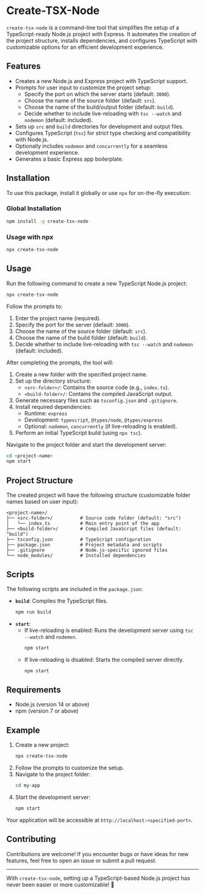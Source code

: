 # Create-TSX-Node

`create-tsx-node` is a command-line tool that simplifies the setup of a TypeScript-ready Node.js project with Express. It automates the creation of the project structure, installs dependencies, and configures TypeScript with customizable options for an efficient development experience.

## Features

- Creates a new Node.js and Express project with TypeScript support.
- Prompts for user input to customize the project setup:
  - Specify the port on which the server starts (default: `3000`).
  - Choose the name of the source folder (default: `src`).
  - Choose the name of the build/output folder (default: `build`).
  - Decide whether to include live-reloading with `tsc --watch` and `nodemon` (default: included).
- Sets up `src` and `build` directories for development and output files.
- Configures TypeScript (`tsc`) for strict type checking and compatibility with Node.js.
- Optionally includes `nodemon` and `concurrently` for a seamless development experience.
- Generates a basic Express app boilerplate.

## Installation

To use this package, install it globally or use `npx` for on-the-fly execution:

### Global Installation
```bash
npm install -g create-tsx-node
```

### Usage with npx
```bash
npx create-tsx-node
```

## Usage

Run the following command to create a new TypeScript Node.js project:

```bash
npx create-tsx-node
```

Follow the prompts to:

1. Enter the project name (required).
2. Specify the port for the server (default: `3000`).
3. Choose the name of the source folder (default: `src`).
4. Choose the name of the build folder (default: `build`).
5. Decide whether to include live-reloading with `tsc --watch` and `nodemon` (default: included).

After completing the prompts, the tool will:

1. Create a new folder with the specified project name.
2. Set up the directory structure:
   - `<src-folder>/`: Contains the source code (e.g., `index.ts`).
   - `<build-folder>/`: Contains the compiled JavaScript output.
3. Generate necessary files such as `tsconfig.json` and `.gitignore`.
4. Install required dependencies:
   - Runtime: `express`
   - Development: `typescript`, `@types/node`, `@types/express`
   - Optional: `nodemon`, `concurrently` (if live-reloading is enabled).
5. Perform an initial TypeScript build (using `npx tsc`).

Navigate to the project folder and start the development server:

```bash
cd <project-name>
npm start
```

## Project Structure

The created project will have the following structure (customizable folder names based on user input):

```
<project-name>/
├── <src-folder>/          # Source code folder (default: "src")
│   └── index.ts           # Main entry point of the app
├── <build-folder>/        # Compiled JavaScript files (default: "build")
├── tsconfig.json          # TypeScript configuration
├── package.json           # Project metadata and scripts
├── .gitignore             # Node.js-specific ignored files
└── node_modules/          # Installed dependencies
```

## Scripts

The following scripts are included in the `package.json`:

- **`build`**: Compiles the TypeScript files.
  ```bash
  npm run build
  ```
- **`start`**:
  - If live-reloading is enabled: Runs the development server using `tsc --watch` and `nodemon`.
    ```bash
    npm start
    ```
  - If live-reloading is disabled: Starts the compiled server directly.
    ```bash
    npm start
    ```

## Requirements

- Node.js (version 14 or above)
- npm (version 7 or above)

## Example

1. Create a new project:
   ```bash
   npx create-tsx-node
   ```
2. Follow the prompts to customize the setup.
3. Navigate to the project folder:
   ```bash
   cd my-app
   ```
4. Start the development server:
   ```bash
   npm start
   ```

Your application will be accessible at `http://localhost:<specified-port>`.

## Contributing

Contributions are welcome! If you encounter bugs or have ideas for new features, feel free to open an issue or submit a pull request.

---

With `create-tsx-node`, setting up a TypeScript-based Node.js project has never been easier or more customizable! 🚀